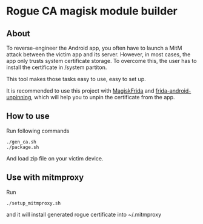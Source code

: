 # Rogue CA magisk module builder

## About

To reverse-engineer the Android app, you often have to launch a MitM
attack between the victim app and its server. However, in most cases,
the app only trusts system certificate storage. To overcome this,
the user has to install the certificate in /system partiton.

This tool makes those tasks easy to use, easy to set up.

It is recommended to use this project with [MagiskFrida](https://github.com/ViRb3/magisk-frida/releases)
and [frida-android-unpinning](https://github.com/httptoolkit/frida-android-unpinning),
which will help you to unpin the certificate from the app.

## How to use

Run following commands

```
./gen_ca.sh
./package.sh
```

And load zip file on your victim device.

## Use with mitmproxy

Run

```
./setup_mitmproxy.sh
```

and it will install generated rogue certificate into ~/.mitmproxy
